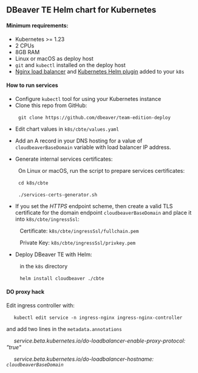 ## DBeaver TE Helm chart for Kubernetes

#### Minimum requirements:

* Kubernetes >= 1.23
* 2 CPUs
* 8GB RAM
* Linux or macOS as deploy host
* `git` and `kubectl` installed on the deploy host
* [Nginx load balancer](https://docs.nginx.com/nginx-ingress-controller/installation/installation-with-helm/) and [Kubernetes Helm plugin](https://helm.sh/docs/topics/plugins/) added to your `k8s`

#### How to run services

* Configure `kubectl` tool for using your Kubernetes instance 
* Clone this repo from GitHub:

&nbsp;&nbsp;&nbsp;&nbsp;&nbsp;&nbsp;&nbsp;&nbsp;`git clone https://github.com/dbeaver/team-edition-deploy`

* Edit chart values in `k8s/cbte/values.yaml`

* Add an A record in your DNS hosting for a value of `cloudbeaverBaseDomain` variable with load balancer IP address.

* Generate internal services certificates:

&nbsp;&nbsp;&nbsp;&nbsp;&nbsp;&nbsp;&nbsp;&nbsp;On Linux or macOS, run the script to prepare services certificates: 

&nbsp;&nbsp;&nbsp;&nbsp;&nbsp;&nbsp;&nbsp;&nbsp;`cd k8s/cbte`

&nbsp;&nbsp;&nbsp;&nbsp;&nbsp;&nbsp;&nbsp;&nbsp;`./services-certs-generator.sh`

* If you set the *HTTPS* endpoint scheme, then create a valid TLS certificate for the domain endpoint `cloudbeaverBaseDomain` and place it into `k8s/cbte/ingressSsl`:

&nbsp;&nbsp;&nbsp;&nbsp;&nbsp;&nbsp;&nbsp;&nbsp; Certificate: `k8s/cbte/ingressSsl/fullchain.pem`

&nbsp;&nbsp;&nbsp;&nbsp;&nbsp;&nbsp;&nbsp;&nbsp; Private Key: `k8s/cbte/ingressSsl/privkey.pem`

* Deploy DBeaver TE with Helm:

&nbsp;&nbsp;&nbsp;&nbsp;&nbsp;&nbsp;&nbsp;&nbsp; in the `k8s` directory

&nbsp;&nbsp;&nbsp;&nbsp;&nbsp;&nbsp;&nbsp;&nbsp; `helm install cloudbeaver ./cbte`


#### DO proxy hack

Edit ingress controller with:

&nbsp;&nbsp;&nbsp;&nbsp; `kubectl edit service -n ingress-nginx ingress-nginx-controller`

and add two lines in the `metadata.annotations`

&nbsp;&nbsp;&nbsp;&nbsp; *service.beta.kubernetes.io/do-loadbalancer-enable-proxy-protocol: "true"*

&nbsp;&nbsp;&nbsp;&nbsp; *service.beta.kubernetes.io/do-loadbalancer-hostname: `cloudbeaverBaseDomain`*

